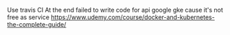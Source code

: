 Use travis CI At the end failed to write code for api google gke cause it's not free as service
https://www.udemy.com/course/docker-and-kubernetes-the-complete-guide/

